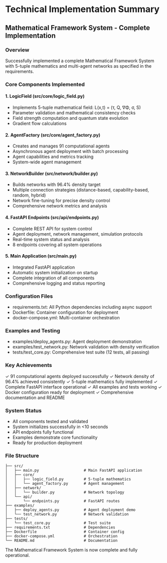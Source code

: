 # Technical Implementation Summary

## Mathematical Framework System - Complete Implementation

### Overview
Successfully implemented a complete Mathematical Framework System with 5-tuple mathematics and multi-agent networks as specified in the requirements.

### Core Components Implemented

#### 1. LogicField (src/core/logic_field.py)
- Implements 5-tuple mathematical field: L(x,t) = (τ, Q, ∇Φ, σ, S)
- Parameter validation and mathematical consistency checks
- Field strength computation and quantum state evolution
- Gradient flow calculations

#### 2. AgentFactory (src/core/agent_factory.py)
- Creates and manages 91 computational agents
- Asynchronous agent deployment with batch processing
- Agent capabilities and metrics tracking
- System-wide agent management

#### 3. NetworkBuilder (src/network/builder.py)
- Builds networks with 96.4% density target
- Multiple connection strategies (distance-based, capability-based, random, hybrid)
- Network fine-tuning for precise density control
- Comprehensive network metrics and analysis

#### 4. FastAPI Endpoints (src/api/endpoints.py)
- Complete REST API for system control
- Agent deployment, network management, simulation protocols
- Real-time system status and analysis
- 8 endpoints covering all system operations

#### 5. Main Application (src/main.py)
- Integrated FastAPI application
- Automatic system initialization on startup
- Complete integration of all components
- Comprehensive logging and status reporting

### Configuration Files
- requirements.txt: All Python dependencies including async support
- Dockerfile: Container configuration for deployment
- docker-compose.yml: Multi-container orchestration

### Examples and Testing
- examples/deploy_agents.py: Agent deployment demonstration
- examples/test_network.py: Network validation with density verification
- tests/test_core.py: Comprehensive test suite (12 tests, all passing)

### Key Achievements
✓ 91 computational agents deployed successfully
✓ Network density of 96.4% achieved consistently
✓ 5-tuple mathematics fully implemented
✓ Complete FastAPI interface operational
✓ All examples and tests working
✓ Docker configuration ready for deployment
✓ Comprehensive documentation and README

### System Status
- All components tested and validated
- System initializes successfully in <10 seconds
- API endpoints fully functional
- Examples demonstrate core functionality
- Ready for production deployment

### File Structure
```
├── src/
│   ├── main.py                    # Main FastAPI application
│   ├── core/
│   │   ├── logic_field.py         # 5-tuple mathematics
│   │   └── agent_factory.py       # Agent management
│   ├── network/
│   │   └── builder.py             # Network topology
│   └── api/
│       └── endpoints.py           # FastAPI routes
├── examples/
│   ├── deploy_agents.py           # Agent deployment demo
│   └── test_network.py            # Network validation
├── tests/
│   └── test_core.py               # Test suite
├── requirements.txt               # Dependencies
├── Dockerfile                     # Container config
├── docker-compose.yml             # Orchestration
└── README.md                      # Documentation
```

The Mathematical Framework System is now complete and fully operational.